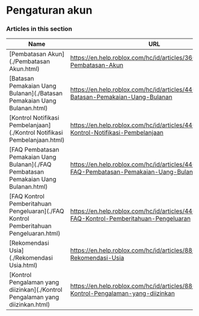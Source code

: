 # Pengaturan akun  
### Articles in this section
Name|URL
-|-
[Pembatasan Akun](./Pembatasan Akun.html) |https://en.help.roblox.com/hc/id/articles/360000375686-Pembatasan-Akun
[Batasan Pemakaian Uang Bulanan](./Batasan Pemakaian Uang Bulanan.html) |https://en.help.roblox.com/hc/id/articles/4409125091348-Batasan-Pemakaian-Uang-Bulanan
[Kontrol Notifikasi Pembelanjaan](./Kontrol Notifikasi Pembelanjaan.html) |https://en.help.roblox.com/hc/id/articles/4409139163412-Kontrol-Notifikasi-Pembelanjaan
[FAQ Pembatasan Pemakaian Uang Bulanan](./FAQ Pembatasan Pemakaian Uang Bulanan.html) |https://en.help.roblox.com/hc/id/articles/4409558125460-FAQ-Pembatasan-Pemakaian-Uang-Bulanan
[FAQ Kontrol Pemberitahuan Pengeluaran](./FAQ Kontrol Pemberitahuan Pengeluaran.html) |https://en.help.roblox.com/hc/id/articles/4409296123796-FAQ-Kontrol-Pemberitahuan-Pengeluaran
[Rekomendasi Usia](./Rekomendasi Usia.html) |https://en.help.roblox.com/hc/id/articles/8862768451604-Rekomendasi-Usia
[Kontrol Pengalaman yang diizinkan](./Kontrol Pengalaman yang diizinkan.html) |https://en.help.roblox.com/hc/id/articles/8863284850196-Kontrol-Pengalaman-yang-diizinkan